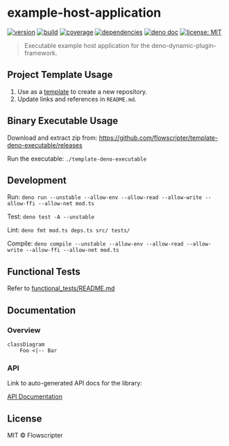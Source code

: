 # example-host-application

[![version](https://img.shields.io/github/v/release/flowscripter/example-host-application?sort=semver)](https://github.com/flowscripter/example-host-application/releases)
[![build](https://img.shields.io/github/workflow/status/flowscripter/example-host-application/release-deno-executable)](https://github.com/flowscripter/example-host-application/actions/workflows/release-deno-executable.yml)
[![coverage](https://codecov.io/gh/flowscripter/example-host-application/branch/main/graph/badge.svg?token=EMFT2938ZF)](https://codecov.io/gh/flowscripter/example-host-application)
[![dependencies](https://img.shields.io/endpoint?url=https%3A%2F%2Fdeno-visualizer.danopia.net%2Fshields%2Fupdates%2Fhttps%2Fraw.githubusercontent.com%2Fflowscripter%2Fexample-host-application%2Fmain%2Fmod.ts)](https://github.com/flowscripter/example-host-application/blob/main/deps.ts)
[![deno doc](https://doc.deno.land/badge.svg)](https://doc.deno.land/https/raw.githubusercontent.com/flowscripter/example-host-application/main/mod.ts)
[![license: MIT](https://img.shields.io/github/license/flowscripter/example-host-application)](https://github.com/flowscripter/example-host-application/blob/main/LICENSE)

> Executable example host application for the deno-dynamic-plugin-framework.

## Project Template Usage

1. Use as a
   [template](https://docs.github.com/en/github/creating-cloning-and-archiving-repositories/creating-a-repository-from-a-template)
   to create a new repository.
2. Update links and references in `README.md`.

## Binary Executable Usage

Download and extract zip from: https://github.com/flowscripter/template-deno-executable/releases

Run the executable: `./template-deno-executable`

## Development

Run: `deno run --unstable --allow-env --allow-read --allow-write --allow-ffi --allow-net mod.ts`

Test: `deno test -A --unstable`

Lint: `deno fmt mod.ts deps.ts src/ tests/`

Compile: `deno compile --unstable --allow-env --allow-read --allow-write --allow-ffi --allow-net mod.ts`

## Functional Tests

Refer to [functional_tests/README.md](functional_tests/README.md)

## Documentation

### Overview

```mermaid
classDiagram
    Foo <|-- Bar
```

### API

Link to auto-generated API docs for the library:

[API Documentation](https://doc.deno.land/https/raw.githubusercontent.com/flowscripter/example-host-application/main/mod.ts)

## License

MIT © Flowscripter
